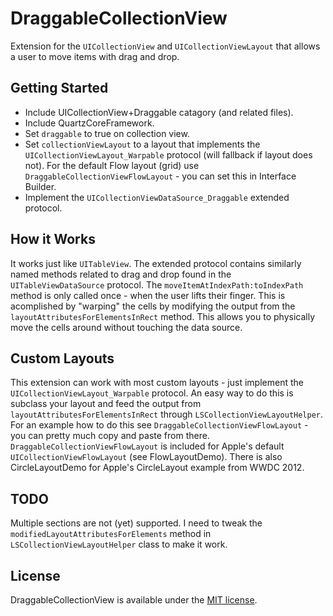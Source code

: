 DraggableCollectionView
=====================================

Extension for the `UICollectionView` and `UICollectionViewLayout` that allows a user to move items with drag and drop.

## Getting Started

- Include UICollectionView+Draggable catagory (and related files).
- Include QuartzCoreFramework.
- Set `draggable` to true on collection view.
- Set `collectionViewLayout` to a layout that implements the `UICollectionViewLayout_Warpable` protocol (will fallback if layout does not). For the default Flow layout (grid) use `DraggableCollectionViewFlowLayout` - you can set this in Interface Builder.
- Implement the `UICollectionViewDataSource_Draggable` extended protocol.

## How it Works

It works just like `UITableView`. The extended protocol contains similarly named methods related to drag and drop found in the `UITableViewDataSource` protocol. The `moveItemAtIndexPath:toIndexPath` method is only called once - when the user lifts their finger. This is acomplished by "warping" the cells by modifying the output from the `layoutAttributesForElementsInRect` method. This allows you to physically move the cells around without touching the data source.

## Custom Layouts

This extension can work with most custom layouts - just implement the `UICollectionViewLayout_Warpable` protocol. An easy way to do this is subclass your layout and feed the output from `layoutAttributesForElementsInRect` through `LSCollectionViewLayoutHelper`. For an example how to do this see `DraggableCollectionViewFlowLayout` - you can pretty much copy and paste from there. `DraggableCollectionViewFlowLayout` is included for Apple's default `UICollectionViewFlowLayout` (see FlowLayoutDemo). There is also CircleLayoutDemo for Apple's CircleLayout example from WWDC 2012.

## TODO

Multiple sections are not (yet) supported. I need to tweak the `modifiedLayoutAttributesForElements` method in `LSCollectionViewLayoutHelper` class to make it work.

## License

DraggableCollectionView is available under the [MIT license](LICENSE).
